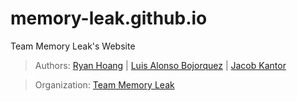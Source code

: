 # memory-leak.github.io
Team Memory Leak's Website

> Authors:
[Ryan Hoang](https://github.com/Mallowford) | [Luis Alonso Bojorquez](https://github.com/lbojo006) | [Jacob Kantor](https://github.com/JacobKantor)

> Organization:
[Team Memory Leak](https://github.com/Team-Memory-Leak)